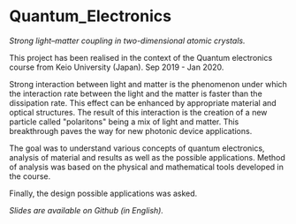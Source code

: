 # Quantum_Electronics
*Strong light–matter coupling in two-dimensional atomic crystals.*

This project has been realised in the context of the Quantum electronics course from Keio University (Japan). Sep 2019 - Jan 2020.

Strong interaction between light and matter is the phenomenon under which the interaction rate between the light and the matter is faster than the dissipation rate.
This effect can be enhanced by appropriate material and optical structures. The result of this interaction is the creation of a new particle called "polaritons" being a mix of light and matter. This breakthrough paves the way for new photonic device applications.

The goal was to understand various concepts of quantum electronics, analysis of material and results as well as the possible applications.
Method of analysis was based on the physical and mathematical tools developed in the course.

Finally, the design possible applications was asked.

*Slides are available on Github (in English).*
